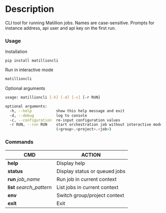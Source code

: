 # Description
CLI tool for running Matillion jobs. Names are case-sensitive. Prompts for instance address, api user and api key on the first run.

### Usage
Installation
```
pip install matillioncli
```

Run in interactive mode
```sh
matillioncli
```

Optional arguments
```sh
usage: matillioncli [-h] [-d] [-c] [-r RUN]

optional arguments:
  -h, --help           show this help message and exit
  -d, --debug          log to console
  -c, --configuration  re-input configuration values
  -r RUN, --run RUN    start orchestration job without interactive mode
                       (<group>.<project>.<job>)
```

### Commands
| CMD | ACTION |
|---------|---------|
| **help** | Display help |
| **status** | Display status or queued jobs |
| **run** *job_name* | Run job in current context |
| **list** *search_pattern* | List jobs in current context |
| **env** | Switch group/project context |
| **exit** | Exit |
